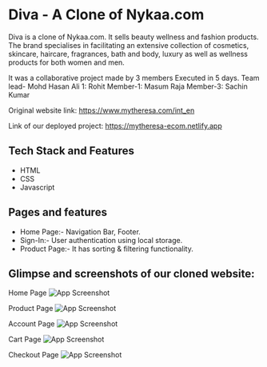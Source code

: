 
# Diva - A Clone of Nykaa.com

Diva is a clone of Nykaa.com. It sells beauty wellness and fashion products. The brand specialises in facilitating an extensive collection of cosmetics, skincare, haircare, fragrances, bath and body, luxury as well as wellness products for both women and men.

It was a collaborative project made by 3 members Executed in 5 days. Team lead- Mohd Hasan Ali 1: Rohit Member-1: Masum Raja Member-3: Sachin Kumar

Original website link: https://www.mytheresa.com/int_en

Link of our deployed project: https://mytheresa-ecom.netlify.app
## Tech Stack and Features

- HTML
- CSS
- Javascript

## Pages and features
- Home Page:- Navigation Bar, Footer.
- Sign-In:- User authentication using local storage.
- Product Page:- It has sorting & filtering functionality.

## Glimpse and screenshots of our cloned website:

Home Page
![App Screenshot](https://i.ibb.co/nCGgKcx/home.png)

Product Page
![App Screenshot](https://i.ibb.co/p1dRn7d/product.png)

Account Page
![App Screenshot](https://i.ibb.co/vqDXyZb/acc.png)

Cart Page
![App Screenshot](https://i.ibb.co/jMbsKTc/cart.png)

Checkout Page
![App Screenshot](https://i.ibb.co/qpvz2TF/check.png)

